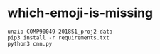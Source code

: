# which-emoji-is-missing

```
unzip COMP90049-2018S1_proj2-data
pip3 install -r requirements.txt
python3 cnn.py
```